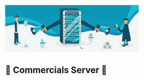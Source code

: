 <img src="commercials.png" width="430" height="150">

# :loudspeaker: Commercials Server :loudspeaker:
